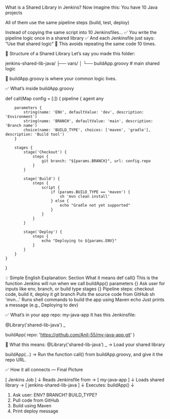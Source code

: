  What is a Shared Library in Jenkins?
Now imagine this:
You have 10 Java projects


All of them use the same pipeline steps (build, test, deploy)


Instead of copying the same script into 10 Jenkinsfiles...
✅ You write the pipeline logic once in a shared library
 ✅ And each Jenkinsfile just says:
“Use that shared logic”
🔁 This avoids repeating the same code 10 times.

🧱 Structure of a Shared Library
Let’s say you made this folder:

jenkins-shared-lib-java/
├── vars/
│   └── buildApp.groovy      # main shared logic

📄 buildApp.groovy is where your common logic lives.









✅ What’s inside buildApp.groovy

def call(Map config = [:]) {
    pipeline {
        agent any

        parameters {
            string(name: 'ENV', defaultValue: 'dev', description: 'Environment')
            string(name: 'BRANCH', defaultValue: 'main', description: 'Branch name')
            choice(name: 'BUILD_TYPE', choices: ['maven', 'gradle'], description: 'Build tool')
        }

        stages {
            stage('Checkout') {
                steps {
                    git branch: "${params.BRANCH}", url: config.repo
                }
            }

            stage('Build') {
                steps {
                    script {
                        if (params.BUILD_TYPE == 'maven') {
                            sh 'mvn clean install'
                        } else {
                            echo "Gradle not yet supported"
                        }
                    }
                }
            }

            stage('Deploy') {
                steps {
                    echo "Deploying to ${params.ENV}"
                }
            }
        }
    }
}


💡 Simple English Explanation:
Section
What it means
def call()
This is the function Jenkins will run when we call buildApp()
parameters {}
Ask user for inputs like env, branch, or build type
stages {}
Pipeline steps: checkout code, build it, deploy it
git branch
Pulls the source code from GitHub
sh 'mvn...'
Runs shell commands to build the app using Maven
echo
Just prints a message (e.g., Deploying to dev)


✅ What’s in your app repo: my-java-app
It has this Jenkinsfile:

@Library('shared-lib-java') _

buildApp(
    repo: 'https://github.com/Anil-55/my-java-app.git'
)


📖 What this means:
@Library('shared-lib-java') _ → Load your shared library


buildApp(...) → Run the function call() from buildApp.groovy, and give it the repo URL.



✅ How it all connects — Final Picture

[ Jenkins Job ]
      ↓
Reads Jenkinsfile from → [ my-java-app ]
      ↓
Loads shared library → [ jenkins-shared-lib-java ]
      ↓
Executes: buildApp()
      ↓
1. Ask user: ENV? BRANCH? BUILD_TYPE?
2. Pull code from GitHub
3. Build using Maven
4. Print deploy message


